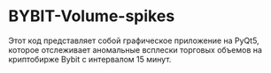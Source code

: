# BYBIT-Volume-spikes
Этот код представляет собой графическое приложение на PyQt5, которое отслеживает аномальные всплески торговых объемов на криптобирже Bybit с интервалом 15 минут.
